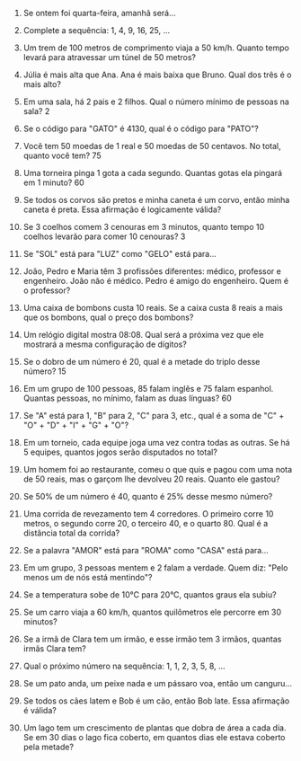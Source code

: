 1. Se ontem foi quarta-feira, amanhã será...

2. Complete a sequência: 1, 4, 9, 16, 25, ...

3. Um trem de 100 metros de comprimento viaja a 50 km/h. Quanto tempo levará para atravessar um túnel de 50 metros?

4. Júlia é mais alta que Ana. Ana é mais baixa que Bruno. Qual dos três é o mais alto?

5. Em uma sala, há 2 pais e 2 filhos. Qual o número mínimo de pessoas na sala? 2

6. Se o código para "GATO" é 4130, qual é o código para "PATO"?

7. Você tem 50 moedas de 1 real e 50 moedas de 50 centavos. No total, quanto você tem? 75

8. Uma torneira pinga 1 gota a cada segundo. Quantas gotas ela pingará em 1 minuto? 60

9. Se todos os corvos são pretos e minha caneta é um corvo, então minha caneta é preta. Essa afirmação é logicamente válida?

10. Se 3 coelhos comem 3 cenouras em 3 minutos, quanto tempo 10 coelhos levarão para comer 10 cenouras? 3

11. Se "SOL" está para "LUZ" como "GELO" está para...

12. João, Pedro e Maria têm 3 profissões diferentes: médico, professor e engenheiro. João não é médico. Pedro é amigo do engenheiro. Quem é o professor?

13. Uma caixa de bombons custa 10 reais. Se a caixa custa 8 reais a mais que os bombons, qual o preço dos bombons?

14. Um relógio digital mostra 08:08. Qual será a próxima vez que ele mostrará a mesma configuração de dígitos?

15. Se o dobro de um número é 20, qual é a metade do triplo desse número? 15

16. Em um grupo de 100 pessoas, 85 falam inglês e 75 falam espanhol. Quantas pessoas, no mínimo, falam as duas línguas? 60

17. Se "A" está para 1, "B" para 2, "C" para 3, etc., qual é a soma de "C" + "O" + "D" + "I" + "G" + "O"?

18. Em um torneio, cada equipe joga uma vez contra todas as outras. Se há 5 equipes, quantos jogos serão disputados no total?

19. Um homem foi ao restaurante, comeu o que quis e pagou com uma nota de 50 reais, mas o garçom lhe devolveu 20 reais. Quanto ele gastou?

20. Se 50% de um número é 40, quanto é 25% desse mesmo número?

21. Uma corrida de revezamento tem 4 corredores. O primeiro corre 10 metros, o segundo corre 20, o terceiro 40, e o quarto 80. Qual é a distância total da corrida?

22. Se a palavra "AMOR" está para "ROMA" como "CASA" está para...

23. Em um grupo, 3 pessoas mentem e 2 falam a verdade. Quem diz: "Pelo menos um de nós está mentindo"?

24. Se a temperatura sobe de 10°C para 20°C, quantos graus ela subiu?

25. Se um carro viaja a 60 km/h, quantos quilômetros ele percorre em 30 minutos?

26. Se a irmã de Clara tem um irmão, e esse irmão tem 3 irmãos, quantas irmãs Clara tem?

27. Qual o próximo número na sequência: 1, 1, 2, 3, 5, 8, ...

28. Se um pato anda, um peixe nada e um pássaro voa, então um canguru...

29. Se todos os cães latem e Bob é um cão, então Bob late. Essa afirmação é válida?

30. Um lago tem um crescimento de plantas que dobra de área a cada dia. Se em 30 dias o lago fica coberto, em quantos dias ele estava coberto pela metade?

